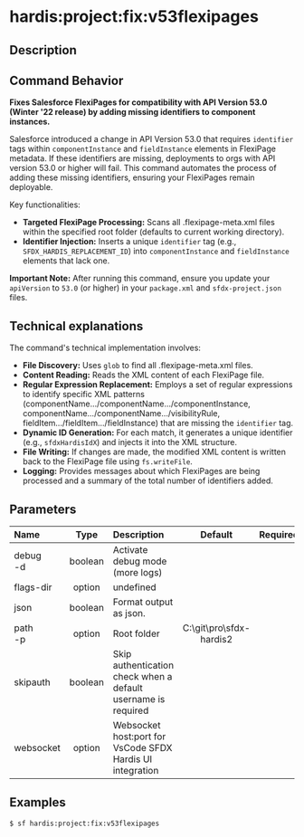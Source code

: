 <!-- This file has been generated with command 'sf hardis:doc:plugin:generate'. Please do not update it manually or it may be overwritten -->
# hardis:project:fix:v53flexipages

## Description


## Command Behavior

**Fixes Salesforce FlexiPages for compatibility with API Version 53.0 (Winter '22 release) by adding missing identifiers to component instances.**

Salesforce introduced a change in API Version 53.0 that requires `identifier` tags within `componentInstance` and `fieldInstance` elements in FlexiPage metadata. If these identifiers are missing, deployments to orgs with API version 53.0 or higher will fail. This command automates the process of adding these missing identifiers, ensuring your FlexiPages remain deployable.

Key functionalities:

- **Targeted FlexiPage Processing:** Scans all .flexipage-meta.xml files within the specified root folder (defaults to current working directory).
- **Identifier Injection:** Inserts a unique `identifier` tag (e.g., `SFDX_HARDIS_REPLACEMENT_ID`) into `componentInstance` and `fieldInstance` elements that lack one.

**Important Note:** After running this command, ensure you update your `apiVersion` to `53.0` (or higher) in your `package.xml` and `sfdx-project.json` files.

## Technical explanations

The command's technical implementation involves:

- **File Discovery:** Uses `glob` to find all .flexipage-meta.xml files.
- **Content Reading:** Reads the XML content of each FlexiPage file.
- **Regular Expression Replacement:** Employs a set of regular expressions to identify specific XML patterns (componentName.../componentName.../componentInstance, componentName.../componentName.../visibilityRule, fieldItem.../fieldItem.../fieldInstance) that are missing the `identifier` tag.
- **Dynamic ID Generation:** For each match, it generates a unique identifier (e.g., `sfdxHardisIdX`) and injects it into the XML structure.
- **File Writing:** If changes are made, the modified XML content is written back to the FlexiPage file using `fs.writeFile`.
- **Logging:** Provides messages about which FlexiPages are being processed and a summary of the total number of identifiers added.


## Parameters

| Name         |  Type   | Description                                                   |         Default         | Required | Options |
|:-------------|:-------:|:--------------------------------------------------------------|:-----------------------:|:--------:|:-------:|
| debug<br/>-d | boolean | Activate debug mode (more logs)                               |                         |          |         |
| flags-dir    | option  | undefined                                                     |                         |          |         |
| json         | boolean | Format output as json.                                        |                         |          |         |
| path<br/>-p  | option  | Root folder                                                   | C:\git\pro\sfdx-hardis2 |          |         |
| skipauth     | boolean | Skip authentication check when a default username is required |                         |          |         |
| websocket    | option  | Websocket host:port for VsCode SFDX Hardis UI integration     |                         |          |         |

## Examples

```shell
$ sf hardis:project:fix:v53flexipages
```


